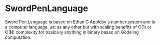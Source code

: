 # SwordPenLanguage
Sword Pen Language is based on Ethan G Appleby's number system and is a computer language just as any other but with scaling benefits of O(1) or O(N) complexity for basically anything in binary based on Gödeling computation.
